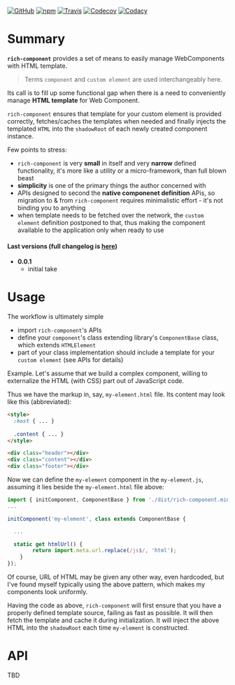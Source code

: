 [![GitHub](https://img.shields.io/github/license/gullerya/rich-component.svg)](https://github.com/gullerya/rich-component)
[![npm](https://img.shields.io/npm/v/rich-component.svg?label=npm%20rich-component)](https://www.npmjs.com/package/rich-component)
[![Travis](https://travis-ci.org/gullerya/rich-component.svg?branch=master)](https://travis-ci.org/gullerya/rich-component)
[![Codecov](https://img.shields.io/codecov/c/github/gullerya/rich-component/master.svg)](https://codecov.io/gh/gullerya/rich-component/branch/master)
[![Codacy](https://img.shields.io/codacy/grade/4edd26352163476cbcc79d714cd1990b.svg?logo=codacy)](https://www.codacy.com/app/gullerya/rich-component)

# Summary

__`rich-component`__ provides a set of means to easily manage WebComponents with HTML template.

> Terms `component` and `custom element` are used interchangeably here.

Its call is to fill up some functional gap when there is a need to conveniently manage __HTML template__ for Web Component.

`rich-component` ensures that template for your custom element is provided correctly, fetches/caches the templates when needed and finally injects the templated `HTML` into the `shadowRoot` of each newly created component instance.

Few points to stress:
* `rich-component` is very __small__ in itself and very __narrow__ defined functionality, it's more like a utility or a micro-framework, than full blown beast
* __simplicity__ is one of the primary things the author concerned with
* APIs designed to second the __native componenet definition__ APis, so migration to & from `rich-component` requires minimalistic effort - it's not binding you to anything
* when template needs to be fetched over the network, the `custom element` definition postponed to that, thus making the component available to the application only when ready to use

#### Last versions (full changelog is [here](./docs/changelog.md))

* __0.0.1__
  * initial take

# Usage

The workflow is ultimately simple
* import `rich-component`'s APIs
* define your `component`'s class extending library's `ComponentBase` class, which extends `HTMLElement`
* part of your class implementation should include a template for your `custom element` (see APIs for details)

Example. Let's assume that we build a complex component, willing to externalize the HTML (with CSS) part out of JavaScript code.

Thus we have the markup in, say, `my-element.html` file. Its content may look like this (abbreviated):
```html
<style>
  :host { ... }
  
  .content { ... }
</style>

<div class="header"></div>
<div class="content"></div>
<div class="footer"></div>
```

Now we can define the `my-element` component in the `my-element.js`, assuming it lies beside the `my-element.html` file above:
```javascript
import { initComponent, ComponentBase } from './dist/rich-component.min.js';
...

initComponent('my-element', class extends ComponentBase {

  ...

  static get htmlUrl() {
		return import.meta.url.replace(/js$/, 'html');
	}
});
```

Of course, URL of HTML may be given any other way, even hardcoded, but I've found myself typically using the above pattern, which makes my components look uniformly.

Having the code as above, `rich-component` will first ensure that you have a properly defined template source, failing as fast as possible. It will then fetch the template and cache it during initialization. It will inject the above HTML into the `shadowRoot` each time `my-element` is constructed.

# API

TBD